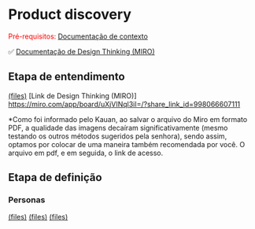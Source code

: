 # Product discovery

<span style="color:red">Pré-requisitos: <a href="01-Contexto.md"> Documentação de contexto</a></span>

✅ [Documentação de Design Thinking (MIRO)](files/processo-dt.pdf)

## Etapa de entendimento

[(files)](<files/Coleta Seletiva (3).pdf>)
[Link de Design Thinking (MIRO)] https://miro.com/app/board/uXjVINql3iI=/?share_link_id=998066607111

*Como foi informado pelo Kauan, ao salvar o arquivo do Miro em formato PDF, a qualidade das imagens decaíram significativamente (mesmo testando os outros métodos sugeridos pela senhora), sendo assim, optamos por colocar de uma maneira também recomendada por você. O arquivo em pdf, e em seguida, o link de acesso.

## Etapa de definição

### Personas

[(files)](<files/Persona1.pdf>)
[(files)](<files/Persona2.pdf>)
[(files)](<files/Persona3.pdf>)
